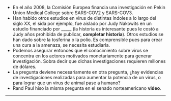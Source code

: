 - En el año 2008, la Comisión Europea financia una investigación en Pekin Union Medical College sobre SARS-COV2 y SARS-COV3. 
- Han habido otros estudios en virus de distintas índoles a lo largo del siglo XX, el sida por ejemplo, fue aislado por Judy Nakowits en un estudio financiado por _____  (la historia es interesante pues le costó a Judy años prohibida de publicar, **completar historia**). Otros estudios se han dado sobre la tosferina o la polio. Es comprensible pues para crear una cura a la amenaza, se necesita estudiarla. 
- Podemos asegurar entonces que el conocimiento sobre virus se concentra en los actores motivados monetariamente para generar investigación. Sobra decir que dichas investigaciones requieren millones de dólares. 
- La pregunta deviene necesariamente en otra pregunta, ¿hay evidencias de investigaciones realizadas para aumentar la potencia de un virus, o para lograr que un virus de animal pase a humano?
- Rand Paul hiso la misma pregunta en el senado norteamericano **video**.

--------------------------------------------------------------------

